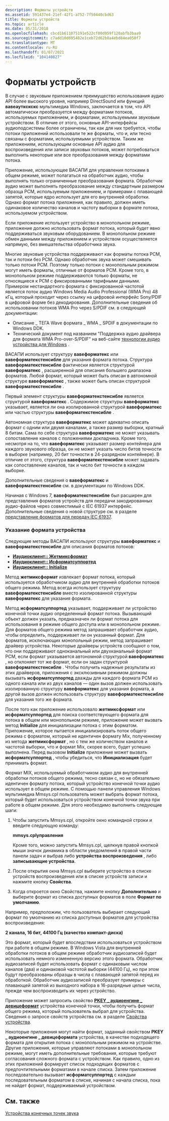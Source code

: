 ```yaml
---
description: Форматы устройств
ms.assetid: 591437e4-21ef-42f1-a752-7f50440cbd63
title: Форматы устройств
ms.topic: article
ms.date: 05/31/2018
ms.openlocfilehash: cbcd1b611075191e522cf00d959f120abfb3baa9
ms.sourcegitcommit: c7add10d695482e1ceb72d62b8a4ebd84ea050f7
ms.translationtype: MT
ms.contentlocale: ru-RU
ms.lasthandoff: 01/07/2021
ms.locfileid: "104140827"
---
```

# <a name="device-formats"></a>Форматы устройств

В случае с звуковым приложением преимущество использования аудио API более высокого уровня, например DirectSound или функций **вавеауткскскс** мультимедиа Windows, заключается в том, что API автоматически преобразуется между форматами потоков, используемых приложением, и форматами, используемыми звуковым устройством. В отличие от этого, основные API-интерфейсы аудиоподсистемы более ограничены, так как для них требуется, чтобы потоки приложений использовали те же форматы, что и, или тесно связаны с форматами, используемыми устройством. Таким же приложениям, использующим основные API аудио для воспроизведения или записи звуковых потоков, может потребоваться выполнить некоторые или все преобразования между форматами потока.

Приложение, использующее ВАСАПИ для управления потоками в общем режиме, может полагаться на обработчик аудио, чтобы выполнять только ограниченные преобразования формата. Обработчик аудио может выполнять преобразование между стандартным размером образца PCM, используемым приложением, и примерами с плавающей запятой, которые ядро использует для его внутренней обработки. Однако формат потока приложения, как правило, должен иметь одинаковое количество каналов и частоту выборки в формате потока, используемом устройством.

Если приложение использует устройство в монопольном режиме, приложение должно использовать формат потока, который будет явно поддерживаться звуковым оборудованием. В монопольном режиме обмен данными между приложением и устройством осуществляется напрямую, без вмешательства обработчика звука.

Многие звуковые устройства поддерживают как форматы потока PCM, так и потоки без PCM. Однако обработчик звука может смешивать только потоки PCM. Поэтому только потоки с монопольным режимом могут иметь форматы, отличные от форматов PCM. Кроме того, в монопольном режиме поддерживаются только форматы, не относящиеся к PCM с фиксированными тарифными данными. Примером нестандартного формата с фиксированной частотой является поток аудио Windows Media Audio Professional (WMA Pro) 48 кГц, который проходит через ссылку на цифровой интерфейс Sony/PDIF в цифровой форме без декодирования. Дополнительные сведения об использовании потоков WMA Pro через S/PDIF см. в следующей документации:

-   Описание \_ ТЕГА Wave формата \_ WMA \_ SPDIF в документации по Windows DDK.
-   Технический документ под названием "Поддержка аудио драйвера для формата WMA Pro-over-S/PDIF" на веб-сайте [технологии аудио устройства для Windows](https://www.microsoft.com/whdc/device/audio/default.mspx) .

ВАСАПИ использует структуру **вавеформатекс** или **вавеформатекстенсибле** для указания формата потока. Структура **вавеформатекстенсибле** фактически является структурой **вавеформатекс** , расширенной для описания большего диапазона форматов. Любой формат, который может быть описан в автономной структуре **вавеформатекс** , также может быть описан структурой **вавеформатекстенсибле** .

Первый элемент структуры **вавеформатекстенсибле** является структурой **вавеформатекс** . Содержимое структуры **вавеформатекс** указывает, является ли она изолированной структурой **вавеформатекс** или частью структуры **вавеформатекстенсибле** .

Автономная структура **вавеформатекс** может адекватно описать формат с одним или двумя каналами, а также размер выборки, кратный 8 битам. Сама по себе структура **вавеформатекс** не может указывать сопоставление каналов с положениями докладчика. Кроме того, несмотря на то, что **вавеформатекс** указывает размер контейнера для каждого звукового образца, он не может указать число битов точности в выборке (например, 20 бит точности в 24-разрядном контейнере). В отличие от этого, структура **вавеформатекстенсибле** может задавать как сопоставление каналов, так и число бит точности в каждом выборке.

Дополнительные сведения о **вавеформатекс** и **вавеформатекстенсибле** см. в документации по Windows DDK.

Начиная с Windows 7, **вавеформатекстенсибле** был расширен для представления форматов устройств для передачи закодированных аудио-файлов через совместимый с IEC 61937 интерфейс. Дополнительные сведения о новой структуре см. в разделе [представление форматов для передач IEC 61937](representing-formats-for-iec-61937-transmissions.md).

### <a name="specifying-the-device-format"></a>Указание формата устройства

Следующие методы ВАСАПИ используют структуры **вавеформатекс** и **вавеформатекстенсибле** для описания форматов потоков:

-   [**Иаудиоклиент:: Жетмиксформат**](/windows/desktop/api/Audioclient/nf-audioclient-iaudioclient-getmixformat)
-   [**Иаудиоклиент:: Исформатсуппортед**](/windows/desktop/api/Audioclient/nf-audioclient-iaudioclient-isformatsupported)
-   [**Иаудиоклиент:: Initialize**](/windows/desktop/api/Audioclient/nf-audioclient-iaudioclient-initialize)

Метод **жетмиксформат** извлекает формат потока, который используется обработчиком аудио для внутренней обработки потоков общего режима. Метод всегда использует структуру **вавеформатекстенсибле** вместо изолированной структуры **вавеформатекс** для указания формата.

Метод **исформатсуппортед** указывает, поддерживает ли устройство конечной точки аудио определенный формат потока. Вызывающий объект должен указать, предназначен ли формат потока для использования в режиме общего доступа или в монопольном режиме. Для форматов общего режима метод запрашивает обработчик аудио, чтобы определить, поддерживает ли он указанный формат. Для форматов, исключающих монопольный режим, метод запрашивает драйвер устройства. Некоторые драйверы устройств сообщают о том, что они поддерживают одноканальный или двухканальный формат PCM, если формат указывается автономной структурой **вавеформатекс** , но отклоняет тот же формат, если он задан структурой **вавеформатекстенсибле** . Чтобы получить надежные результаты из этих драйверов, приложения с эксклюзивным режимом должны вызывать **исформатсуппортед** дважды для каждого формата PCM из одного канала или из двух каналов — один вызов должен использовать изолированную структуру **вавеформатекс** для указания формата, а другой вызов должен использовать структуру **вавеформатекстенсибле** для указания того же формата.

После того как приложение использовало **жетмиксформат** или **исформатсуппортед** для поиска соответствующего формата для потока в общем или монопольном режиме, приложение может вызвать метод **Initialize** для инициализации потока с этим форматом. Приложение, которое пытается инициализировать поток общего режима с форматом, который не идентичен формату Mix, полученному из метода **жетмиксформат** , но с тем же количеством каналов и частотой выборки, что и формат Mix, скорее всего, будет успешно выполнена. Перед вызовом **Initialize** приложение может вызвать **исформатсуппортед** , чтобы убедиться, что **Инициализация** будет принимать формат.

Формат MIX, используемый обработчиком аудио для внутренней обработки потоков общего режима, тесно связан с, но не обязательно идентичен формату потока, который устройство конечной точки аудио использует в общем режиме. С помощью панели управления Windows мультимедиа Mmsys.cpl пользователь может выбрать формат потока, который будет использоваться устройством конечной точки звука при работе в общем режиме. Для этого необходимо выполнить следующие шаги:

1.  Чтобы запустить Mmsys.cpl, откройте окно командной строки и введите следующую команду:

    **mmsys.cplуправления**

    Кроме того, можно запустить Mmsys.cpl, щелкнув правой кнопкой мыши значок динамика в области уведомлений в правой части панели задач и выбрав либо **устройства воспроизведения** , либо **записывающие устройства**.

2.  После открытия окна Mmsys.cpl выберите устройство в списке устройств воспроизведения или в списке устройств записи и нажмите кнопку **Свойства**.
3.  Когда откроется окно Свойства, нажмите кнопку **Дополнительно** и выберите формат из списка доступных форматов в поле **Формат по умолчанию**.

Например, предположим, что пользователь выбирает следующий формат по умолчанию из списка доступных форматов для устройства воспроизведения:

**2 канала, 16 бит, 44100 Гц (качество компакт-диска)**

Это формат, который будет впоследствии использоваться устройством при работе в общем режиме. В Windows Vista для внутренней обработки потоков в общем режиме обработчик аудиозаписей будет использовать немного измененную версию этого формата. Обработчик аудиозаписей будет использовать формат с одинаковым числом каналов (два) и одинаковой частотой выборки (44100 Гц), но при этом будут преобразованы образцы в числа с плавающей запятой перед их обработкой. Обработчик аудиозаписей преобразует примеры с плавающей запятой из выходного набора в 16-разрядные целые числа, прежде чем воспроизводить их через устройство.

Приложение может запросить свойство [**PKEY \_ аудиоенгине \_ девицеформат**](pkey-audioengine-deviceformat.md) устройства конечной точки, чтобы получить формат общего режима, который пользователь выбрал для устройства. Сведения о запросе свойств устройства см. в разделе [Свойства устройства](device-properties.md).

Некоторые приложения могут найти формат, заданный свойством **PKEY \_ аудиоенгине \_ девицеформата** устройства, в качестве подходящего формата для открытия потока с монопольным режимом на устройстве. Другие приложения, которые управляют потоками в монопольном режиме, могут иметь дополнительные требования, которые требуют согласования сложного формата с устройством. Как правило, одно из этих приложений формирует список подходящих форматов с предпочтительными форматами в начале списка. Затем приложение последовательно вызывает **исформатсуппортед** с каждым последовательным форматом в списке, начиная с начала списка, пока не найдет формат, поддерживаемый устройством.

## <a name="related-topics"></a>См. также

<dl> <dt>

[Устройства конечных точек звука](audio-endpoint-devices.md)
</dt> </dl>

 

 



